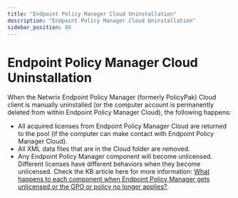 ```yaml
---
title: "Endpoint Policy Manager Cloud Uninstallation"
description: "Endpoint Policy Manager Cloud Uninstallation"
sidebar_position: 80
---
```


# Endpoint Policy Manager Cloud Uninstallation

When the Netwrix Endpoint Policy Manager (formerly PolicyPak) Cloud client is manually uninstalled
(or the computer account is permanently deleted from within Endpoint Policy Manager Cloud), the
following happens:

- All acquired licenses from Endpoint Policy Manager Cloud are returned to the pool (if the computer
  can make contact with Endpoint Policy Manager Cloud).
- All XML data files that are in the Cloud folder are removed.
- Any Endpoint Policy Manager component will become unlicensed. Different licenses have different
  behaviors when they become unlicensed. Check the KB article here for more information:
  [What happens to each component when Endpoint Policy Manager gets unlicensed or the GPO or policy no longer applies?](/docs/endpointpolicymanager/licensing/knowledgebase/activedirectorygposccm/components_2.md).
